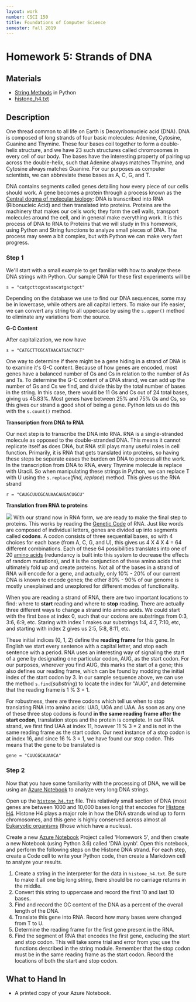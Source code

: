 ```yaml
---
layout: work
number: CSCI 150
title: Foundations of Computer Science
semester: Fall 2019
---
```

# Homework 5: Strands of DNA

## Materials

-   [String
    Methods](https://docs.python.org/3/library/stdtypes.html#string-methods)
    in Python
-   [histone\_h4.txt](../data/histone_h4.txt)

## Description

One thread common to all life on Earth is Deoxyribonucleic acid (DNA).
DNA is composed of long strands of four basic molecules: Adenine,
Cytosine, Guanine and Thymine. These four bases coil together to form a
double-helix structure, and we have 23 such structures called
chromosomes in every cell of our body. The bases have the interesting
property of pairing up across the double-helix, such that Adenine always
matches Thymine, and Cytosine always matches Guanine. For our purposes
as computer scientists, we can abbreviate these bases as A, C, G, and T.

DNA contains segments called genes detailing how every piece of our
cells should work. A gene becomes a protein through a process known as
the [Central dogma of molecular
biology](http://en.wikipedia.org/wiki/Central_dogma_of_molecular_biology):
DNA is transcribed into RNA (Ribonucleic Acid) and then translated into
proteins. Proteins are the machinery that makes our cells work; they
form the cell walls, transport molecules around the cell, and in general
make everything work. It is this process of DNA to RNA to Proteins that
we will study in this homework, using Python and String functions to
analyze small pieces of DNA. The process may seem a bit complex, but
with Python we can make very fast progress.

### Step 1

We'll start with a small example to get familiar with how to analyze
these DNA strings with Python. Our sample DNA for these first
experiments will be

    s = "catgcttcgcataacatgactgct"

Depending on the database we use to find our DNA sequences, some may be
in lowercase, while others are all capital letters. To make our life
easier, we can convert any string to all uppercase by using the
`s.upper()` method to eliminate any variations from the source.

**G-C Content**

After capitalization, we now have

    s = "CATGCTTCGCATAACATGACTGCT"

One way to determine if there might be a gene hiding in a strand of DNA
is to examine it's G-C content. Because of how genes are encoded, most
genes have a balanced number of Gs and Cs in relation to the number of
As and Ts. To determine the G-C content of a DNA strand, we can add up
the number of Gs and Cs we find, and divide this by the total number of
bases in the string. In this case, there would be 11 Gs and Cs out of 24
total bases, giving us 45.83%. Most genes have between 25% and 75% Gs
and Cs, so this gives our strand a good shot of being a gene. Python
lets us do this with the `s.count()` method.

**Transcription from DNA to RNA**

Our next step is to transcribe the DNA into RNA. RNA is a
single-stranded molecule as opposed to the double-stranded DNA. This
means it cannot replicate itself as does DNA, but RNA still plays many
useful roles in cell function. Primarily, it is RNA that gets translated
into proteins, so having these steps be separate eases the burden on DNA
to process all the work. In the transcription from DNA to RNA, every
Thymine molecule is replace with Uracil. So when manipulating these
strings in Python, we can replace T with U using the `s.replace`(*find,
replace*) method. This gives us the RNA strand

    r = "CAUGCUUCGCAUAACAUGACUGCU"

**Translation from RNA to proteins**

![](https://upload.wikimedia.org/wikipedia/en/1/1d/Rna-codons-protein.png)
With our strand now in RNA form, we are ready to make the final step to
proteins. This works by reading the [Genetic
Code](http://en.wikipedia.org/wiki/Genetic_code) of RNA. Just like words
are composed of individual letters, genes are divided up into segments
called **codons**. A codon consists of three sequential bases, so with 4
choices for each base (from A, C, G, and U), this gives us 4 X 4 X 4 =
64 different combinations. Each of these 64 possibilities translates
into one of 20 [amino
acids](http://en.wikipedia.org/wiki/List_of_standard_amino_acids)
(redundancy is built into this system to decrease the effects of random
mutations), and it is the conjunction of these amino acids that
ultimately fold up and create proteins. Not all of the bases in a strand
of RNA will encode for a gene, and actually, only 10% - 20% of our
current DNA is known to encode genes; the other 80% - 90% of our genome
is mostly unexplained and unexplored for different modes of
functionality.

When you are reading a strand of RNA, there are two important locations
to find: where to **start** reading and where to **stop** reading. There
are actually three different ways to change a strand into amino acids.
We could start with the first base at index 0, such that our codons are
substrings from 0:3, 3:6, 6:9, etc. Staring with index 1 makes our
substrings 1:4, 4:7, 7:10, etc, and starting with index 2 gives us 2:5,
5:8, 8:11, etc.

These initial indices (0, 1, 2) define the **reading frame** for this
gene. In English we start every sentence with a capital letter, and stop
each sentence with a period. RNA uses an interesting way of signaling
the start of a gene by designating one particular codon, AUG, as the
start codon. For our purposes, wherever you find AUG, this marks the
start of a gene; this also defines our reading frame, which can be found
by modding the initial index of the start codon by 3. In our sample
sequence above, we can use the method `s.find`(*substring*) to locate
the index for "AUG", and determine that the reading frame is 1 % 3 = 1.

For robustness, there are three codons which tell us when to stop
translating RNA into amino acids: UAG, UGA and UAA. As soon as any one
of these three stop codons is found **in the same reading frame after
the start codon**, translation stops and the protein is complete. In our
RNA strand, we first find UAA at index 11, however 11 % 3 = 2 and is not
in the same reading frame as the start codon. Our next instance of a
stop codon is at index 16, and since 16 % 3 = 1, we have found our stop
codon. This means that the gene to be translated is

    gene = "CUUCGCAUAACA"

### Step 2

Now that you have some familiarity with the processing of DNA, we will
be using an [Azure Notebook](https://notebooks.azure.com/) to analyze very long DNA strings.

Open up the [`histone_h4.txt`](../data/histone_h4.txt) file. This
relatively small section of DNA (most genes are between 1000 and 10,000
bases long) that encodes for [Histone
H4](http://en.wikipedia.org/wiki/Histone). Histone H4 plays a major role
in how the DNA strands wind up to form chromosomes, and this gene is
highly conserved across almost all [Eukaryotic
organisms](http://en.wikipedia.org/wiki/Eukaryote) (those which have a
nucleus).

Create a new [Azure Notebook](https://notebooks.azure.com/) Project called
'Homework 5', and then create a new Notebook (using Python 3.6) called
'DNA.ipynb'. Open this notebook, and perform the following steps on the
Histone DNA strand. For each step, create a Code cell to write your
Python code, then create a Markdown cell to analyze your results.

1.  Create a string in the interpreter for the data in `histone_h4.txt`.
    Be sure to make it all one big long string, there should be no
    carriage returns in the middle.
2.  Convert this string to uppercase and record the first 10 and last 10
    bases.
3.  Find and record the GC content of the DNA as a percent of the
    overall length of the DNA.
4.  Translate this gene into RNA. Record how many bases were changed
    from T to U.
5.  Determine the reading frame for the first gene present in the RNA.
6.  Find the segment of RNA that encodes the first gene, excluding the
    start and stop codon. This will take some trial and error from you;
    use the functions described in the string module. Remember that the
    stop codon must be in the same reading frame as the start codon.
    Record the locations of both the start and stop codon.

## What to Hand In

-   A printed copy of your Azure Notebook.
